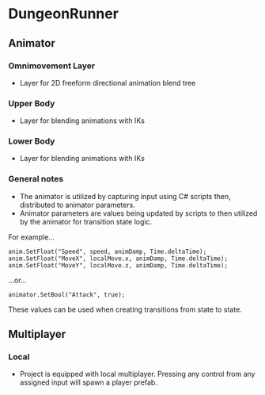 # DungeonRunner

## Animator
### Omnimovement Layer
- Layer for 2D freeform directional animation blend tree
### Upper Body
- Layer for blending animations with IKs
### Lower Body
- Layer for blending animations with IKs
### General notes
- The animator is utilized by capturing input using C# scripts then, distributed to animator parameters. 
- Animator parameters are values being updated by scripts to then utilized by the animator for transition state logic.

For example...

```
anim.SetFloat("Speed", speed, animDamp, Time.deltaTime);
anim.SetFloat("MoveX", localMove.x, animDamp, Time.deltaTime);
anim.SetFloat("MoveY", localMove.z, animDamp, Time.deltaTime);
```

...or...

```
animator.SetBool("Attack", true);
```

These values can be used when creating transitions from state to state.

## Multiplayer
### Local
- Project is equipped with local multiplayer. Pressing any control from any assigned input will spawn a player prefab.

